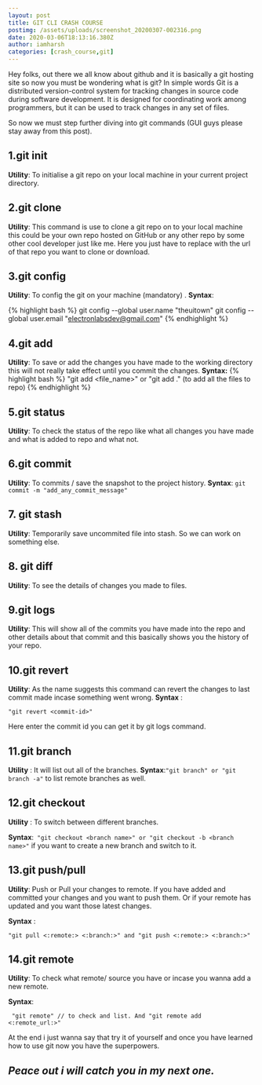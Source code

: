 ```yaml
---
layout: post
title: GIT CLI CRASH COURSE
postimg: /assets/uploads/screenshot_20200307-002316.png
date: 2020-03-06T18:13:16.380Z
author: iamharsh
categories: [crash_course,git]
---
```

Hey folks, out there we all know about github and it is basically a git hosting site so now you must be wondering what is git? In simple words Git is a distributed version-control system for tracking changes in source code during software development. It is designed for coordinating work among programmers, but it can be used to track changes in any set of files.

So now we must step further diving into git commands (GUI guys please stay away from this post).

## 1.git init
**Utility**: To initialise a git repo on your local machine in your current project directory.

## 2.git clone <url>
**Utility**: This command is use to clone a git repo on to your local machine this could be your own repo hosted on GitHub or any other repo by some other cool developer just like me. Here you just have to replace <url> with the url of that repo you want to clone or download.

## 3.git config
**Utility**: To config the git on your machine (mandatory) .
**Syntax**:

{% highlight bash %}
git config --global user.name "theuitown"
git config --global user.email "electronlabsdev@gmail.com"
{% endhighlight %}

## 4.git add
**Utility**: To save or add the changes you have made to the working directory this will not really take effect until you commit the changes.
**Syntax:**
{% highlight bash %}
"git add <file_name>" or "git add ." (to add all the files to repo)
{% endhighlight %}

## 5.git status
**Utility**: To check the status of the repo like what all changes you have made and what is added to repo and what not.

## 6.git commit
**Utility**: To commits / save the snapshot to the project history.
**Syntax**:
```git commit -m "add_any_commit_message"```

## 7. git stash
**Utility**: Temporarily save uncommited file into stash. So we can work on something else.

## 8. git diff
**Utility**: To see the details of changes you made to files.

## 9.git logs
**Utility**: This will show all of the commits you have made into the repo and other details about that commit and this basically shows you the history of your repo.

## 10.git revert
**Utility**: As the name suggests this command can revert the changes to last commit made incase something went wrong.
**Syntax** :
```
"git revert <commit-id>"
```
Here enter the commit id you can get it by git logs command.

## 11.git branch
**Utility** : It will list out all of the branches.
**Syntax**:```"git branch" or "git branch -a"``` to list remote branches as well.


## 12.git checkout
**Utility** : To switch between different branches.

**Syntax**:```
 "git checkout <branch name>" or "git checkout -b <branch name>"``` if you want to create a new branch and switch to it.


## 13.git push/pull
**Utility**: Push or Pull your changes to remote. If you have added and committed your changes and you want to push them. Or if your remote has updated and you want those latest changes.

**Syntax** :
```
"git pull <:remote:> <:branch:>" and "git push <:remote:> <:branch:>"
```

## 14.git remote
**Utility**: To check what remote/ source you have or incase you wanna add a new remote.

**Syntax**:
```
 "git remote" // to check and list. And "git remote add <:remote_url:>"
```

At the end i just wanna say that try it of yourself and once you have learned how to use git now you have the superpowers.

## *Peace out i will catch you in my next one.*
